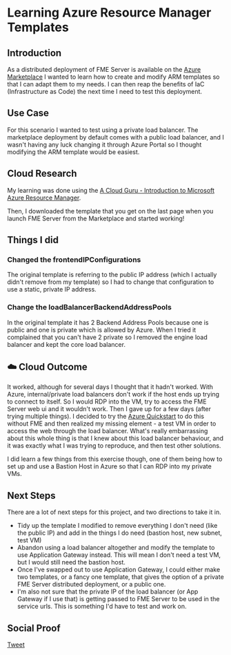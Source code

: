 # Learning Azure Resource Manager Templates


## Introduction

As a distributed deployment of FME Server is available on the [Azure Marketplace](https://azuremarketplace.microsoft.com/en-us/marketplace/apps/safesoftwareinc.fme-server-distributed-deployment?tab=Overview) I wanted to learn how to create and modify ARM templates so that I can adapt them to my needs. I can then reap the benefits of IaC (Infrastructure as Code) the next time I need to test this deployment.

## Use Case

For this scenario I wanted to test using a private load balancer. The marketplace deployment by default comes with a public load balancer, and I wasn't having any luck changing it through Azure Portal so I thought modifying the ARM template would be easiest.

## Cloud Research

My learning was done using the [A Cloud Guru - Introduction to Microsoft Azure Resource Manager](https://acloudguru.com/course/introduction-to-azure-resource-manager).

Then, I downloaded the template that you get on the last page when you launch FME Server from the Marketplace and started working!

## Things I did

### Changed the frontendIPConfigurations

The original template is referring to the public IP address (which I actually didn't remove from my template) so I had to change that configuration to use a static, private IP address.

### Change the loadBalancerBackendAddressPools 

In the original template it has 2 Backend Address Pools because one is public and one is private which is allowed by Azure. When I tried it complained that you can't have 2 private so I removed the engine load balancer and kept the core load balancer.  


## ☁️ Cloud Outcome

It worked, although for several days I thought that it hadn't worked. With Azure, internal/private load balancers don't work if the host ends up trying to connect to itself. So I would RDP into the VM, try to access the FME Server web ui and it wouldn't work. Then I gave up for a few days (after trying multiple things). I decided to try the [Azure Quickstart](https://docs.microsoft.com/en-us/azure/load-balancer/quickstart-load-balancer-standard-internal-portal?tabs=option-1-create-internal-load-balancer-standard) to do this without FME and then realized my missing element - a test VM in order to access the web through the load balancer. What's really embarrassing about this whole thing is that I knew about this load balancer behaviour, and it was exactly what I was trying to reproduce, and then test other solutions.

I did learn a few things from this exercise though, one of them being how to set up and use a Bastion Host in Azure so that I can RDP into my private VMs.

## Next Steps

There are a lot of next steps for this project, and two directions to take it in.
- Tidy up the template I modified to remove everything I don't need (like the public IP) and add in the things I do need (bastion host, new subnet, test VM)
- Abandon using a load balancer altogether and modify the template to use Application Gateway instead. This will mean I don't need a test VM, but I would still need the bastion host.
- Once I've swapped out to use Application Gateway, I could either make two templates, or a fancy one template, that gives the option of a private FME Server distributed deployment, or a public one.
- I'm also not sure that the private IP of the load balancer (or App Gateway if I use that) is getting passed to FME Server to be used in the service urls. This is something I'd have to test and work on.

## Social Proof

[Tweet](https://twitter.com/mapgirll/status/1359749585644625920?s=21)
